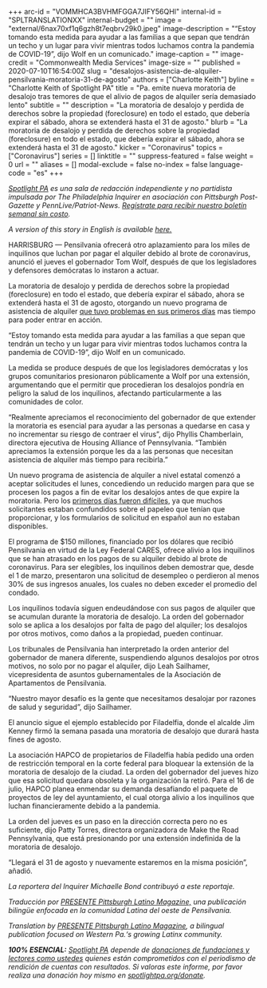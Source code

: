 +++
arc-id = "VOMMHCA3BVHMFGGA7JIFY56QHI"
internal-id = "SPLTRANSLATIONXX"
internal-budget = ""
image = "external/6nax70xf1q6gzh8t7eqbrv29k0.jpeg"
image-description = "“Estoy tomando esta medida para ayudar a las familias a que sepan que tendrán un techo y un lugar para vivir mientras todos luchamos contra la pandemia de COVID-19”, dijo Wolf en un comunicado."
image-caption = ""
image-credit = "Commonwealth Media Services"
image-size = ""
published = 2020-07-10T16:54:00Z
slug = "desalojos-asistencia-de-alquiler-pensilvania-moratoria-31-de-agosto"
authors = ["Charlotte Keith"]
byline = "Charlotte Keith of Spotlight PA"
title = "Pa. emite nueva moratoria de desalojo tras temores de que el alivio de pagos de alquiler sería demasiado lento"
subtitle = ""
description = "La moratoria de desalojo y perdida de derechos sobre la propiedad (foreclosure) en todo el estado, que debería expirar el sábado, ahora se extenderá hasta el 31 de agosto."
blurb = "La moratoria de desalojo y perdida de derechos sobre la propiedad (foreclosure) en todo el estado, que debería expirar el sábado, ahora se extenderá hasta el 31 de agosto."
kicker = "Coronavirus"
topics = ["Coronavirus"]
series = []
linktitle = ""
suppress-featured = false
weight = 0
url = ""
aliases = []
modal-exclude = false
no-index = false
language-code = "es"
+++

<a href="https://www.spotlightpa.org/"><i>Spotlight PA</i></a><i> es una sala de redacción independiente y no partidista impulsada por The Philadelphia Inquirer en asociación con Pittsburgh Post-Gazette y PennLive/Patriot-News. </i><a href="https://www.spotlightpa.org/newsletters"><i>Regístrate para recibir nuestro boletín semanal sin costo</i></a><i>.</i>

<i>A version of this story in English is available <a href="https://www.spotlightpa.org/news/2020/07/evictions-rental-assistance-pennsylvania-coronavirus-august-31/">here.</a></i>

HARRISBURG — Pensilvania ofrecerá otro aplazamiento para los miles de inquilinos que luchan por pagar el alquiler debido al brote de coronavirus, anunció el jueves el gobernador Tom Wolf, después de que los legisladores y defensores demócratas lo instaron a actuar.

La moratoria de desalojo y perdida de derechos sobre la propiedad (foreclosure) en todo el estado, que debería expirar el sábado, ahora se extenderá hasta el 31 de agosto, otorgando un nuevo programa de asistencia de alquiler <a href="https://www.spotlightpa.org/news/2020/07/rental-assistance-pennsylvania-coronavirus-spanish-applications/">que tuvo problemas en sus primeros días</a> mas tiempo para poder entrar en acción.

“Estoy tomando esta medida para ayudar a las familias a que sepan que tendrán un techo y un lugar para vivir mientras todos luchamos contra la pandemia de COVID-19”, dijo Wolf en un comunicado.

La medida se produce después de que los legisladores demócratas y los grupos comunitarios presionaron públicamente a Wolf por una extensión, argumentando que el permitir que procedieran los desalojos pondría en peligro la salud de los inquilinos, afectando particularmente a las comunidades de color.

“Realmente apreciamos el reconocimiento del gobernador de que extender la moratoria es esencial para ayudar a las personas a quedarse en casa y no incrementar su riesgo de contraer el virus”, dijo Phyllis Chamberlain, directora ejecutiva de Housing Alliance of Pennsylvania. “También apreciamos la extensión porque les da a las personas que necesitan asistencia de alquiler más tiempo para recibirla.”

<script src="https://www.spotlightpa.org/embed.js" async></script><div data-spl-embed-version="1" data-spl-src="https://www.spotlightpa.org/embeds/donate/"></div>


Un nuevo programa de asistencia de alquiler a nivel estatal comenzó a aceptar solicitudes el lunes, concediendo un reducido margen para que se procesen los pagos a fin de evitar los desalojos antes de que expire la moratoria. Pero los <a href="https://www.spotlightpa.org/news/2020/07/rental-assistance-pennsylvania-coronavirus-spanish-applications/">primeros días fueron difíciles</a>, ya que muchos solicitantes estaban confundidos sobre el papeleo que tenían que proporcionar, y los formularios de solicitud en español aun no estaban disponibles.

El programa de $150 millones, financiado por los dólares que recibió Pensilvania en virtud de la Ley Federal CARES, ofrece alivio a los inquilinos que se han atrasado en los pagos de su alquiler debido al brote de coronavirus. Para ser elegibles, los inquilinos deben demostrar que, desde el 1 de marzo, presentaron una solicitud de desempleo o perdieron al menos 30% de sus ingresos anuales, los cuales no deben exceder el promedio del condado.

Los inquilinos todavía siguen endeudándose con sus pagos de alquiler que se acumulan durante la moratoria de desalojo. La orden del gobernador solo se aplica a los desalojos por falta de pago del alquiler; los desalojos por otros motivos, como daños a la propiedad, pueden continuar.

Los tribunales de Pensilvania han interpretado la orden anterior del gobernador de manera diferente, suspendiendo algunos desalojos por otros motivos, no solo por no pagar el alquiler, dijo Leah Sailhamer, vicepresidenta de asuntos gubernamentales de la Asociación de Apartamentos de Pensilvania.

“Nuestro mayor desafío es la gente que necesitamos desalojar por razones de salud y seguridad”, dijo Sailhamer.

El anuncio sigue el ejemplo establecido por Filadelfia, donde el alcalde Jim Kenney firmó la semana pasada una moratoria de desalojo que durará hasta fines de agosto.

<script src="https://www.spotlightpa.org/embed.js" async></script><div data-spl-embed-version="1" data-spl-src="https://www.spotlightpa.org/embeds/newsletter/"></div>


La asociación HAPCO de propietarios de Filadelfia había pedido una orden de restricción temporal en la corte federal para bloquear la extensión de la moratoria de desalojo de la ciudad. La orden del gobernador del jueves hizo que esa solicitud quedara obsoleta y la organización la retiró. Para el 16 de julio, HAPCO planea enmendar su demanda desafiando el paquete de proyectos de ley del ayuntamiento, el cual otorga alivio a los inquilinos que luchan financieramente debido a la pandemia.

La orden del jueves es un paso en la dirección correcta pero no es suficiente, dijo Patty Torres, directora organizadora de Make the Road Pennsylvania, que está presionando por una extensión indefinida de la moratoria de desalojo.

“Llegará el 31 de agosto y nuevamente estaremos en la misma posición”, añadió.

<i>La reportera del Inquirer Michaelle Bond contribuyó a este reportaje.</i>

<i>Traducción por <a href="https://presentepgh.com/en/home/" target=_blank>PRESENTE Pittsburgh Latino Magazine,</a> una publicación bilingüe enfocada en la comunidad Latina del oeste de Pensilvania.

Translation by <a href="https://presentepgh.com/en/home/" target=_blank>PRESENTE Pittsburgh Latino Magazine</a>, a bilingual publication focused on Western Pa.‘s growing Latinx community.</i>

<i><b>100% ESENCIAL:</b></i> <a href="https://www.spotlightpa.org/"><i>Spotlight PA</i></a><i> depende de </i><a href="https://www.spotlightpa.org/support"><i>donaciones de fundaciones y lectores como ustedes</i></a><i> quienes están comprometidos con el periodismo de rendición de cuentas con resultados. Si valoras este informe, por favor realiza una donación hoy mismo en </i><a href="https://www.spotlightpa.org/donate"><i>spotlightpa.org/donate</i></a><i>.</i>
